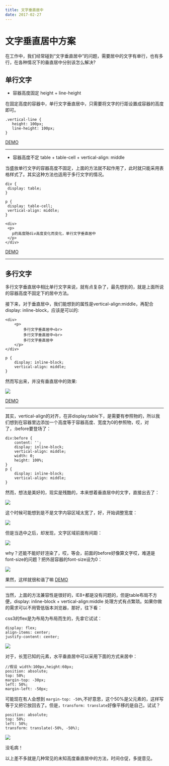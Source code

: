 ```yaml
---
title: 文字垂直居中
date: 2017-02-27
---
```


# 文字垂直居中方案

在工作中，我们经常碰到“文字垂直居中”的问题，需要居中的文字有单行，也有多行，在各种情况下的垂直居中分别该怎么解决?

<!-- more -->

## 单行文字

* 容器高度固定 height + line-height

在固定高度的容器中，单行文字垂直居中，只需要将文字的行距设置成容器的高度即可。

```
.vertical-line {
   height: 100px;
   line-height: 100px;
}
```
[DEMO](http://codepen.io/realign/pen/QdRZbN)
***

* 容器高度不定 table + table-cell + vertical-align: middle

当盛放单行文字的容器高度不固定，上面的方法就不起作用了，此时就只能采用表格样式了。其实这种方法也适用于多行文字的情况。

```
div {
 display: table;
}

p {
 display: table-cell;
 vertical-align: middle;
}
```
    
```
<div>
 <p>
   p的高度随div高度变化而变化，单行文字垂直居中
 </p>
</div>
```

[DEMO](http://codepen.io/realign/pen/ggJBPV)
***
    
## 多行文字

多行文字垂直居中相比单行文字来说，就有点复杂了，最先想到的，就是上面所说的容器高度不固定下的居中方法。

接下来，对于垂直居中，我们能想到的属性是vertical-align:middle，再配合display: inline-block，应该是可以的:

```
<div>
    <p>
        多行文字垂直居中<br>
        多行文字垂直居中<br>
        多行文字垂直居中
    </p>
</div>
```

```
p {
    display: inline-block;
    vertical-align: middle;
}
```

然而写出来，并没有垂直居中的效果:

![](http://gacha.nosdn.127.net/3154f4d2e8564ff083df9df6b8cab893.png?imageView)

[DEMO](http://codepen.io/realign/pen/jyoQqz)

***

其实，vertical-align的对齐，在非display:table下，是需要有参照物的，所以我们想到在容器里边添加一个高度等于容器高度、宽度为0的参照物，哎，对了，:before要登场了：

```
div:before {
    content: '';
    display: inline-block;
    vertical-align: middle;
    width: 0;
    height: 100%;
}
p {
    display: inline-block;
    vertical-align: middle;
}
```

然而，想法是美好的，现实是残酷的，本来想着垂直居中的文字，直接出去了：

![](http://i1.piimg.com/567571/c2bed35835684072.jpg)

这个时候可能想到是不是文字内容区域太宽了，好，开始调整宽度：

![](http://i1.piimg.com/567571/73244f032f162036.gif)

但是当选中之后，却发现，文字区域前面有间距：

![](http://p1.bpimg.com/567571/8a834e2013083b2c.jpg)

why？还能不能好好渲染了，哎，等会，前面的before好像算文字哎，难道是font-size的问题？把外层容器的font-size设为0：

![](http://p1.bqimg.com/567571/bd0c48ba5b92c870.jpg)

果然，这样就很和谐了嘛 [DEMO](http://codepen.io/realign/pen/YZXxaK)

***

当然，上面的方法兼容性是很好的，IE8+都是没有问题的，但是table布局不方便，display: inline-block + vertical-align:middle 处理方式有点繁琐。如果你做的需求可以不用管低版本浏览器，那好，往下看：

css3的flex是为布局为布局而生的，先拿它试试：

```
display: flex;
align-items: center;
justify-content: center;
```

![](http://i1.piimg.com/567571/179129950446b2ba.jpg)

对于，长宽已知的元素，水平垂直居中可以采用下面的方式来居中：

```
//假设 width:100px,height:60px;
position: absolute;
top: 50%;
margin-top: -30px;
left: 50%;
margin-left: -50px;
```

可能现在有人会想到 ```margin-top: -50%```,不好意思，这个50%是父元素的，这样写等于又把它放回去了。但是，```transform: translate```好像平移的是自己，试试？

```
position: absolute;
top: 50%;
left: 50%;
transform: translate(-50%, -50%);
```

![](http://p1.bqimg.com/567571/dcb951c306329dd0.jpg)

没毛病！

以上差不多就是几种常见的未知高度垂直居中的方法，时间仓促，多提意见。

